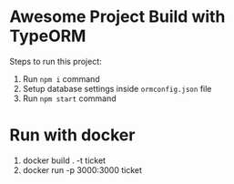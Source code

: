 # Awesome Project Build with TypeORM

Steps to run this project:

1. Run `npm i` command
2. Setup database settings inside `ormconfig.json` file
3. Run `npm start` command

# Run with docker
1. docker build . -t ticket
2. docker run -p 3000:3000 ticket


